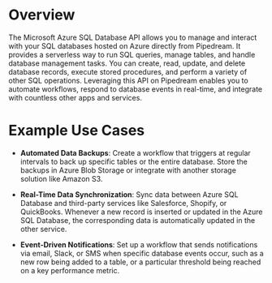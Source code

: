 # Overview

The Microsoft Azure SQL Database API allows you to manage and interact with your SQL databases hosted on Azure directly from Pipedream. It provides a serverless way to run SQL queries, manage tables, and handle database management tasks. You can create, read, update, and delete database records, execute stored procedures, and perform a variety of other SQL operations. Leveraging this API on Pipedream enables you to automate workflows, respond to database events in real-time, and integrate with countless other apps and services.

# Example Use Cases

- **Automated Data Backups**: Create a workflow that triggers at regular intervals to back up specific tables or the entire database. Store the backups in Azure Blob Storage or integrate with another storage solution like Amazon S3.

- **Real-Time Data Synchronization**: Sync data between Azure SQL Database and third-party services like Salesforce, Shopify, or QuickBooks. Whenever a new record is inserted or updated in the Azure SQL Database, the corresponding data is automatically updated in the other service.

- **Event-Driven Notifications**: Set up a workflow that sends notifications via email, Slack, or SMS when specific database events occur, such as a new row being added to a table, or a particular threshold being reached on a key performance metric.

